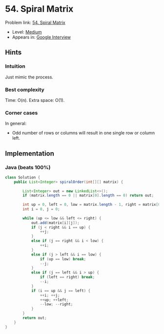# 54. Spiral Matrix

Problem link: [54. Spiral Matrix](https://leetcode.com/problems/spiral-matrix/description/)

* Level: [Medium](https://leetcode.com/problemset/all/?difficulty=Medium)
* Appears in: [Google Interview](https://leetcode.com/explore/interview/card/google/)

## Hints

### Intuition

Just mimic the process.

### Best complexity

Time: O(n). Extra space: O(1).

### Corner cases 

In general:

* Odd number of rows or columns will result in one single row or column left. 

## Implementation

### Java (beats 100%)
```Java
class Solution {
    public List<Integer> spiralOrder(int[][] matrix) {
        
        List<Integer> out = new LinkedList<>();
        if (matrix.length == 0 || matrix[0].length == 0) return out;
        
        int up = 0, left = 0, low = matrix.length - 1, right = matrix[0].length - 1;
        int i = 0, j = 0;
        
        while (up <= low && left <= right) {
            out.add(matrix[i][j]);
            if (j < right && i == up) {
                ++j;
            }
            else if (j == right && i < low) {
                ++i;
            }
            else if (j > left && i == low) {
                if (up == low) break;
                --j;
            }
            else if (j == left && i > up) {
                if (left == right) break;
                --i;
            }
            if (i == up && j == left) {
                ++i; ++j;
                ++up; ++left;
                --low; --right;
            }
        }
        return out;
    }
}
```